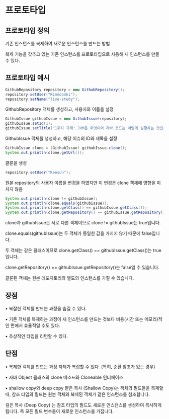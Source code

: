 #  프로토타입

## 프로토타입 정의
기존 인스턴스를 복제하여 새로운 인스턴스를 만드는 방법

복제 기능을 갖추고 있는 기존 인스턴스를 프로토타입으로 사용해 새 인스턴스를 만들 수 있다.


## 프로토타입 예시
```java
GithubRepository repository = new GithubRepository();
repository.setUser("Kimmoonki");
repository.setName("live-study");
```
GithubRepository 객체를 생성하고, 사용자와 이름을 설정

```java
GithubIssue githubIssue = new GithubIssue(repository);
githubIssue.setId(1);
githubIssue.setTitle("1주차 과제: JVM은 무엇이며 자바 코드는 어떻게 실행하는 것인가.");
```
GithubIssue 객체를 생성하고, 해당 이슈의 ID와 제목을 설정

```java
GithubIssue clone = (GithubIssue) githubIssue.clone();
System.out.println(clone.getUrl());
```
클론을 생성

```java
repository.setUser("Keesun");
```
원본 repository의 사용자 이름을 변경을 하였지만 이 변경은 clone 객체에 영향을 미치지 않음


```java
System.out.println(clone != githubIssue);
System.out.println(clone.equals(githubIssue));
System.out.println(clone.getClass() == githubIssue.getClass());
System.out.println(clone.getRepository() == githubIssue.getRepository());
```
clone과 githubIssue는 서로 다른 객체이므로 clone != githubIssue는 true입니다.

clone.equals(githubIssue)는 두 객체가 동일한 값을 가지지 않기 때문에 false입니다.

두 객체는 같은 클래스이므로 clone.getClass() == githubIssue.getClass()는 true입니다.

clone.getRepository() == githubIssue.getRepository()는 false일 수 있습니다. 

클론된 객체는 원본 레포지토리와 별도의 인스턴스를 가질 수 있습니다.

## 장점
• 복잡한 객체를 만드는 과정을 숨길 수 있다.

• 기존 객체를 복제하는 과정이 새 인스턴스를 만드는 것보다 비용(시간 또는 메모리)적인
면에서 효율적일 수도 있다.

• 추상적인 타입을 리턴할 수 있다.

## 단점
• 복제한 객체를 만드는 과정 자체가 복잡할 수 있다. (특히, 순환 참조가 있는 경우)


• 자바 Object 클래스의 clone 메소드와 Cloneable 인터페이스

• shallow copy와 deep copy
얕은 복사 (Shallow Copy)는 객체의 필드들을 복제할 때, 참조 타입의 필드는 원본 객체와 복제된 객체가 같은 인스턴스를 참조합니다.

깊은 복사 (Deep Copy) 는 참조 타입의 필드도 새로운 인스턴스를 생성하여 복사하게 됩니다. 즉 모든 필드 변수들이 새로운 인스턴스를 가집니다.
